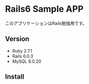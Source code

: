 # Rails6 Sample APP
このアプリケーションはRails勉強用です。

## Version
- Ruby 2.7.1
- Rails 6.0.3
- MySQL 8.0.20

## Install
